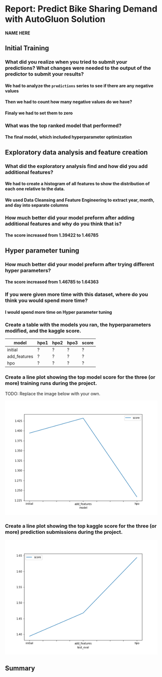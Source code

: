 # Report: Predict Bike Sharing Demand with AutoGluon Solution
#### NAME HERE

## Initial Training
### What did you realize when you tried to submit your predictions? What changes were needed to the output of the predictor to submit your results?

#### We had to analyze the `predictions` series to see if there are any negative values
#### Then we had to count how many negative values do we have?
#### Finaly we had to set them to zero

### What was the top ranked model that performed?
#### The final model, which included hyperparameter optimization

## Exploratory data analysis and feature creation
### What did the exploratory analysis find and how did you add additional features?

#### We had to create a histogram of all features to show the distribution of each one relative to the data.
#### We used Data Cleansing and Feature Engineering to extract year, month, and day into separate columns


### How much better did your model preform after adding additional features and why do you think that is?
#### The score increased from 1.39422 to 1.46785

## Hyper parameter tuning
### How much better did your model preform after trying different hyper parameters?
#### The score increased from 1.46785 to 1.64363

### If you were given more time with this dataset, where do you think you would spend more time?
#### I would spend more time on Hyper parameter tuning

### Create a table with the models you ran, the hyperparameters modified, and the kaggle score.
|model|hpo1|hpo2|hpo3|score|
|--|--|--|--|--|
|initial|?|?|?|?|
|add_features|?|?|?|?|
|hpo|?|?|?|?|

### Create a line plot showing the top model score for the three (or more) training runs during the project.

TODO: Replace the image below with your own.

![model_train_score.png](img/model_train_score.png)

### Create a line plot showing the top kaggle score for the three (or more) prediction submissions during the project.



![model_test_score.png](img/model_test_score.png)

## Summary

